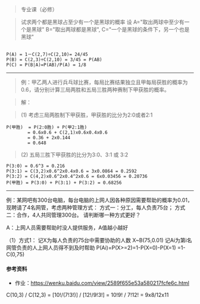 > 专业课（必修）

> 试求两个都是黑球占至少有一个是黑球的概率
> 设
> A="取出两球中至少有一个是黑球"
> B="取出两球都是黑球",
> C="一个是黑球的条件下，另一个也是黑球"
```

P(A) = 1－C(2,7)÷C(2,10)= 24/45
P(B) = C(2,3)÷C(2,10) = 3/45 = P(AB)
P(C) = P(B|A)=P(AB)/P(A) = 1/8
```

---

> 例：甲乙两人进行兵乓球比赛，每局比赛结果独立且甲每局获胜的概率为0.6，请分别计算三局两胜和五局三胜两种赛制下甲获胜的概率。

> 解：

> (1) 考虑三局两胜制下甲获胜，甲获胜的比分为2:0或者2:1

```
P(甲胜)  = P(2:0胜) + P(甲2:1胜) 
        = 0.6x0.6 + C(2,1)x0.6x0.4x0.6 
        = 0.36 + 2x0.144 
        = 0.648
```          

> (2) 五局三胜下甲获胜的比分为3:0、3:1 或 3:2
```
P(3:0) = 0.6^3 = 0.216
P(3:1) = C(3,2)x0.6^2x0.4x0.6 = 3x0.0864 = 0.2592
P(3:2) = C(4,2)x0.6^2x0.4^2x0.6 = 6x0.03456 = 0.20736
P(甲胜) = P(3:0) + P(3:1) + P(3:2) = 0.68256
```

---

例：某网吧有300台电脑，每台电脑的上网人因各种原因需要帮助的概率为0.01，现聘请了4名网管，考虑两种管理方式：
方式一：分工，每人负责75台；
方式二：合作，4人共同管理300台。
请判断哪一种方式更好？

A：上网人员需要帮助时没人提供服务，A值越小越好

（1）方式1：
记X为每人负责的75台中需要协助的人数 X~B(75,0.01)
记Ai为第i名网管负责的人上网人员得不到及时帮助
P(Ai)=P(X>=2)=1-P(X=0)-P(X=1)
=1-C(0,75)


#### 参考资料
- 作业：https://wenku.baidu.com/view/2589f655e53a580217fcfe6c.html

C(10,3) / C(12,3)
= [10!/(7!3!)] / [12!/9!3!]
= 10!9! / 7!12!
= 9x8/12x11